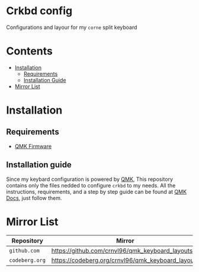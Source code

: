 # Crkbd config

Configurations and layour for my `corne` split keyboard

# Contents

- [Installation](#installation)
  + [Requirements](#requirements)
  + [Installation Guide](#installation-guide)
- [Mirror List](#mirror-list)

# Installation

## Requirements
  - [QMK Firmware](https://github.com/qmk/qmk_firmware)

## Installation guide

Since my keybard configuration is powered by [QMK](https://github.com/qmk/qmk_firmware), This repository contains only the files nedded to configure `crkbd` to my needs.
All the instructions, requirements, and a step by step guide can be found at [QMK Docs](https://docs.qmk.fm/#/), just follow them.

# Mirror List

| Repository     | Mirror                                            |
| -------------- | ------------------------------------------------- |
| `github.com`   | https://github.com/crnvl96/qmk_keyboard_layouts   |
| `codeberg.org` | https://codeberg.org/crnvl96/qmk_keyboard_layouts |
